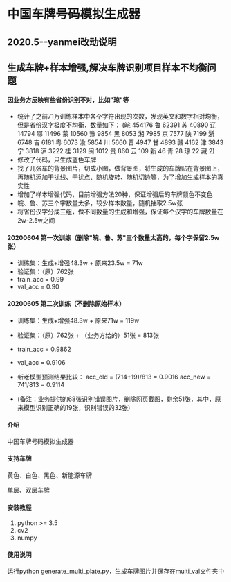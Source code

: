 # 中国车牌号码模拟生成器

## 2020.5--yanmei改动说明
## 生成车牌+样本增强,解决车牌识别项目样本不均衡问题
#### 因业务方反映有些省份识别不对，比如"琼"等
- 统计了之前71万训练样本中各个字符出现的次数，发现英文和数字相对均衡，但是省份汉字极度不均衡，数量如下：
(皖 454176 鲁 62391 苏 40890 辽 14794 鄂 11496 蒙 10560 豫 9854 黑 8053 湘 7985 京 7577
陕 7199 浙 6748 吉 6181 粤 6073 渝 5854 川 5660 晋 4947 甘 4893 赣 4162 津 3843 宁 3818
沪 3222 桂 3129 闽 1012 贵 860 云 109 新 46 青 28 琼 22 藏 2)
- 修改了代码，只生成蓝色车牌
- 找了几张车的背景图片，切成小图，做背景图，将生成的车牌贴在背景图上，再随机添加干扰线、干扰点、随机旋转、随机切边等，为了增加生成样本的真实性
- 增加了样本增强代码，目前增强方法20种，保证增强后的车牌颜色不变色
- 皖、鲁、苏三个字数量太多，较少样本数量，随机抽取2.5w张
- 将省份汉字分成三组，做不同数量的生成和增强，保证每个汉字的车牌数量在2w-2.5w之间


#### 20200604 第一次训练（删除"皖、鲁、苏"三个数量太高的，每个字保留2.5w张）
- 训练集：生成+增强48.3w + 原来23.5w = 71w
- 验证集：（原）762张
- train_acc = 0.99
- val_acc = 0.90

#### 20200605 第二次训练（不删除原始样本）
- 训练集：生成+增强48.3w + 原来71w = 119w
- 验证集：（原）762张 + （业务方给的）51张 = 813张
- train_acc = 0.9862
- val_acc = 0.9106

- 新老模型预测结果比较：
 acc_old = (714+19)/813 = 0.9016
 acc_new = 741/813 = 0.9114
- (备注：业务提供的68张识别错误图片，删除网页截图，剩余51张，其中，原来模型识别正确的19张，识别错误的32张)




#### 介绍
中国车牌号码模拟生成器

#### 支持车牌
黄色、白色、黑色、新能源车牌

单层、双层车牌


#### 安装教程

1.  python >= 3.5
2.  cv2
3.  numpy

#### 使用说明

运行python generate_multi_plate.py，生成车牌图片并保存在multi_val文件夹中
